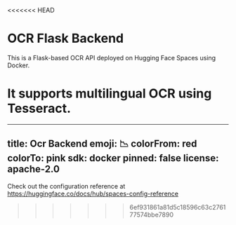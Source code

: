<<<<<<< HEAD
# OCR Flask Backend

This is a Flask-based OCR API deployed on Hugging Face Spaces using Docker.

It supports multilingual OCR using Tesseract.
=======
---
title: Ocr Backend
emoji: 📉
colorFrom: red
colorTo: pink
sdk: docker
pinned: false
license: apache-2.0
---

Check out the configuration reference at https://huggingface.co/docs/hub/spaces-config-reference
>>>>>>> 6ef931861a81d5c18596c63c276177574bbe7890
